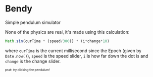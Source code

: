 # Bendy
Simple pendulum simulator

None of the physics are real, it's made using this calculation:
```js
Math.sin(curTime * (speed/300)) * (i*change*10)
```
where `curTime` is the current millisecond since the Epoch (given by `Date.now()`), `speed` is the speed slider, `i` is how far down the dot is and `change` is the change slider.

<sub><sup>psst: try clicking the pendulum!</sup></sub>

